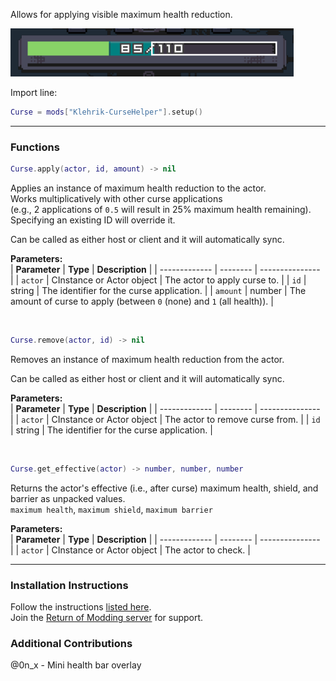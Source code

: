 Allows for applying visible maximum health reduction.  

![CurseHelperShowcase.png](https://github.com/Klehrik/RoRR-CurseHelper/blob/main/CurseHelperShowcase.png?raw=true)

Import line:  
```lua
Curse = mods["Klehrik-CurseHelper"].setup()

```

---

### Functions

```lua
Curse.apply(actor, id, amount) -> nil
```

Applies an instance of maximum health reduction to the actor.  
Works multiplicatively with other curse applications  
(e.g., 2 applications of `0.5` will result in 25% maximum health remaining).  
Specifying an existing ID will override it.  

Can be called as either host or client and it will automatically sync.

**Parameters:**  
| **Parameter** | **Type** | **Description** |
| ------------- | -------- | --------------- |
| `actor`       | CInstance or Actor object | The actor to apply curse to. |
| `id`          | string  | The identifier for the curse application. |
| `amount`      | number  | The amount of curse to apply (between `0` (none) and `1` (all health)). |

<br>

```lua
Curse.remove(actor, id) -> nil
```

Removes an instance of maximum health reduction from the actor.  

Can be called as either host or client and it will automatically sync.

**Parameters:**  
| **Parameter** | **Type** | **Description** |
| ------------- | -------- | --------------- |
| `actor`       | CInstance or Actor object | The actor to remove curse from. |
| `id`          | string  | The identifier for the curse application. |

<br>

```lua
Curse.get_effective(actor) -> number, number, number
```

Returns the actor's effective (i.e., after curse) maximum health, shield, and barrier as unpacked values.  
`maximum health`, `maximum shield`, `maximum barrier`  

**Parameters:**  
| **Parameter** | **Type** | **Description** |
| ------------- | -------- | --------------- |
| `actor`       | CInstance or Actor object | The actor to check. |

---

### Installation Instructions
Follow the instructions [listed here](https://docs.google.com/document/d/1NgLwb8noRLvlV9keNc_GF2aVzjARvUjpND2rxFgxyfw/edit?usp=sharing).  
Join the [Return of Modding server](https://discord.gg/VjS57cszMq) for support.  


### Additional Contributions
@0n_x - Mini health bar overlay